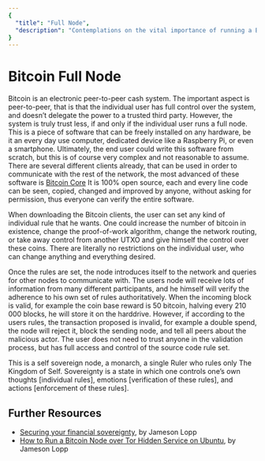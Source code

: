 ```yaml
---
{
  "title": "Full Node",
  "description": "Contemplations on the vital importance of running a Bitcoin full node. Towards Liberty is an archive of knowledge about Bitcoin, Economics and Natural Law."
}
---
```


# Bitcoin Full Node

Bitcoin is an electronic peer-to-peer cash system.
The important aspect is peer-to-peer, that is that the individual user has full control over the system, and doesn’t delegate the power to a trusted third party.
However, the system is truly trust less, if and only if the individual user runs a full node.
This is a piece of software that can be freely installed on any hardware, be it an every day use computer, dedicated device like a Raspberry Pi, or even a smartphone.
Ultimately, the end user could write this software from scratch, but this is of course very complex and not reasonable to assume.
There are several different clients already, that can be used in order to communicate with the rest of the network, the most advanced of these software is [Bitcoin Core](https://bitcoincore.org)
It is 100% open source, each and every line code can be seen, copied, changed and improved by anyone, without asking for permission, thus everyone can verify the entire software.

When downloading the Bitcoin clients, the user can set any kind of individual rule that he wants.
One could increase the number of bitcoin in existence, change the proof-of-work algorithm, change the network routing, or take away control from another UTXO and give himself the control over these coins.
There are literally no restrictions on the individual user, who can change anything and everything desired.

Once the rules are set, the node introduces itself to the network and queries for other nodes to communicate with.
The users node will receive lots of information from many different participants, and he himself will verify the adherence to his own set of rules authoritatively.
When the incoming block is valid, for example the coin base reward is 50 bitcoin, halving every 210 000 blocks, he will store it on the harddrive.
However, if according to the users rules, the transaction proposed is invalid, for example a double spend, the node will reject it, block the sending node, and tell all peers about the malicious actor.
The user does not need to trust anyone in the validation process, but has full access and control of the source code rule set.

This is a self sovereign node, a monarch, a single Ruler who rules only The Kingdom of Self.
Sovereignty is a state in which one controls one’s own thoughts [individual rules], emotions [verification of these rules], and actions [enforcement of these rules].

## Further Resources

- [Securing your financial sovereignty](https://medium.com/@lopp/securing-your-financial-sovereignty-3af6fe834603), by Jameson Lopp
- [How to Run a Bitcoin Node over Tor Hidden Service on Ubuntu](https://medium.com/@lopp/how-to-run-bitcoin-as-a-tor-hidden-service-on-ubuntu-cff52d543756), by Jameson Lopp

